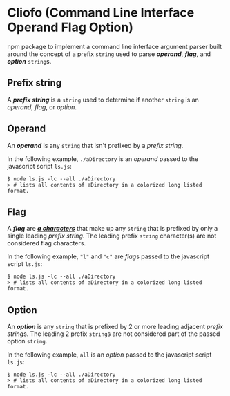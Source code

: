 # Cliofo (Command Line Interface Operand Flag Option)

 npm package to implement a command line interface argument parser built around
 the concept of a prefix `string` used to parse  ***operand***, ***flag***, and
 ***option*** `string`s.

## Prefix string

A ***prefix string*** is a `string` used to determine if another `string` is an
*operand*, *flag*, or *option*.

## Operand

An ***operand*** is any `string` that isn't prefixed by a *prefix string*.

In the following example, `./aDirectory` is an *operand* passed to the
javascript script `ls.js`:

```shell
$ node ls.js -lc --all ./aDirectory
> # lists all contents of aDirectory in a colorized long listed format.
```

## Flag

A ***flag*** are <u>***a characters***</u> that make up any `string` that is
prefixed by only a single leading *prefix string*. The leading prefix `string`
character(s) are not considered flag characters.

In the following example, `"l"` and `"c"` are *flag*s passed to the
javascript script `ls.js`:

```shell
$ node ls.js -lc --all ./aDirectory
> # lists all contents of aDirectory in a colorized long listed format.
```

## Option

An ***option*** is any `string` that is prefixed by 2 or more leading adjacent
*prefix string*s. The leading 2 prefix `string`s are not considered part of the
passed option `string`.

In the following example, `all` is an *option* passed to the
javascript script `ls.js`:

```shell
$ node ls.js -lc --all ./aDirectory
> # lists all contents of aDirectory in a colorized long listed format.
```
